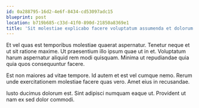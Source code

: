 ```yaml
---
id: 0a288795-16d2-4e6f-8434-cd53097adc15
blueprint: post
location: b719b685-c33d-41f0-890d-21850a8369e1
title: 'Sit molestiae explicabo facere voluptatum assumenda et dolorum.'
---
```

Et vel quas est temporibus molestiae quaerat aspernatur. Tenetur neque et ut sit ratione maxime. Ut praesentium illo ipsum quae ut in et. Voluptatum harum aspernatur aliquid rem modi quisquam. Minima ut repudiandae quia quia quos consequuntur facere.

Est non maiores ad vitae tempore. Id autem et est vel cumque nemo. Rerum unde exercitationem molestiae facere quas vero. Amet eius in recusandae.

Iusto ducimus dolorum est. Sint adipisci numquam eaque ut. Provident ut nam ex sed dolor commodi.